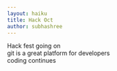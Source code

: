 ```yaml
---
layout: haiku
title: Hack Oct
author: subhashree
---
```



Hack fest going on<br>
git is a great platform for developers<br>
coding continues <br>